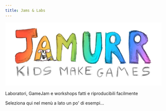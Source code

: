 ```yaml
---
title: Jams & Labs
---
```


![](../assets/img/jamurr-logo.webp)

Laboratori, GameJam e workshops fatti e riproducibili facilmente

Seleziona qui nel menù a lato un po' di esempi...
